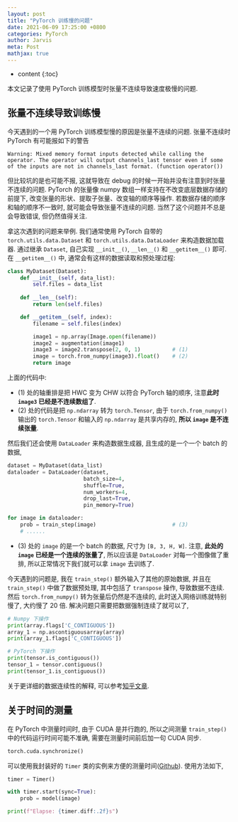 ```yaml
---
layout: post
title: "PyTorch 训练慢的问题"
date: 2021-06-09 17:25:00 +0800
categories: PyTorch
author: Jarvis
meta: Post
mathjax: true
---
```


* content
{:toc}

本文记录了使用 PyTorch 训练模型时张量不连续导致速度极慢的问题.



## 张量不连续导致训练慢

今天遇到的一个用 PyTorch 训练模型慢的原因是张量不连续的问题. 张量不连续时 PyTorch 有可能报如下的警告

```text
Warning: Mixed memory format inputs detected while calling the operator. The operator will output channels_last tensor even if some of the inputs are not in channels_last format. (function operator())
```

但比较坑的是也可能不报, 这就导致在 debug 的时候一开始并没有注意到时张量不连续的问题. PyTorch 的张量像 numpy 数组一样支持在不改变底层数据存储的前提下, 改变张量的形状、提取子张量、改变轴的顺序等操作. 若数据存储的顺序和轴的顺序不一致时, 就可能会导致张量不连续的问题. 当然了这个问题并不总是会导致错误, 但仍然值得关注. 

拿这次遇到的问题来举例. 我们通常使用 PyTorch 自带的 `torch.utils.data.Dataset` 和 `torch.utils.data.DataLoader` 来构造数据加载器. 通过继承 `Dataset`, 自己实现 `__init__()`, `__len__()` 和 `__getitem__()` 即可. 在 `__getitem__()` 中, 通常会有这样的数据读取和预处理过程:

```python
class MyDataset(Dataset):
    def __init__(self, data_list):
        self.files = data_list
	
    def __len__(self):
        return len(self.files)

    def __getitem__(self, index):
        filename = self.files(index)

        image1 = np.array(Image.open(filename))
        image2 = augmentation(image1)
        image3 = image2.transpose(2, 0, 1)          # (1)
        image = torch.from_numpy(image3).float()    # (2)
        return image
```

上面的代码中:

* (1) 处的轴重排是把 HWC 变为 CHW 以符合 PyTorch 轴的顺序, 注意**此时 `image3` 已经是不连续数组了**. 
* (2) 处的代码是把 `np.ndarray` 转为 `torch.Tensor`, 由于 `torch.from_numpy()` 输出的 `torch.Tensor` 和输入的 `np.ndarray` 是共享内存的, **所以 `image` 是不连续张量**.

然后我们还会使用 `DataLoader` 来构造数据生成器, 且生成的是一个一个 batch 的数据,

```python
dataset = MyDataset(data_list)
dataloader = DataLoader(dataset, 
                        batch_size=4, 
                        shuffle=True, 
                        num_workers=4, 
                        drop_last=True, 
                        pin_memory=True)

for image in dataloader:
    prob = train_step(image)                        # (3)
    # ......
```

* (3) 处的 `image` 的是一个 batch 的数据, 尺寸为 `[B, 3, H, W]`. 注意, **此处的 `image` 已经是一个连续的张量了**, 所以应该是 `DataLoader` 对每一个图像做了重排, 所以正常情况下我们就可以拿 `image` 去训练了.

今天遇到的问题是, 我在 `train_step()` 额外输入了其他的原始数据, 并且在 `train_step()` 中做了数据预处理, 其中包括了 `transpose` 操作, 导致数据不连续. 然后 `torch.from_numpy()` 转为张量后仍然是不连续的, 此时送入网络训练就特别慢了, 大约慢了 20 倍. 解决问题只需要把数据强制连续了就可以了,

```python
# Numpy 下操作
print(array.flags['C_CONTIGUOUS'])
array_1 = np.ascontiguousarray(array)
print(array_1.flags['C_CONTIGUOUS'])

# PyTorch 下操作
print(tensor.is_contiguous())
tensor_1 = tensor.contiguous()
print(tensor_1.is_contiguous())
```

关于更详细的数据连续性的解释, 可以参考[知乎文章](https://zhuanlan.zhihu.com/p/64551412). 

## 关于时间的测量

在 PyTorch 中测量时间时, 由于 CUDA 是并行跑的, 所以之间测量 `train_step()` 中的代码运行时间可能不准确, 需要在测量时间前后加一句 CUDA 同步.

```python
torch.cuda.synchronize()
```

可以使用我封装好的 `Timer` 类的实例来方便的测量时间([Github](https://github.com/Jarvis73/Helper/blob/main/helper/timer.py)). 使用方法如下,

```python
timer = Timer()

with timer.start(sync=True):
    prob = model(image)

print(f"Elapse: {timer.diff:.2f}s")
```
